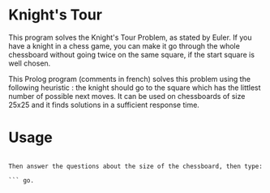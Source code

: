 # Knight's Tour

This program solves the Knight's Tour Problem, as stated by Euler. If you have a knight in a chess game,
you can make it go through the whole chessboard without going twice on the same square, if the start
square is well chosen.

This Prolog program (comments in french) solves this problem using the following heuristic : the knight
should go to the square which has the littlest number of possible next moves. It can be used on
chessboards of size 25x25 and it finds solutions in a sufficient response time.

# Usage

``` swipl -s knights_tour.pl

Then answer the questions about the size of the chessboard, then type:

``` go.
